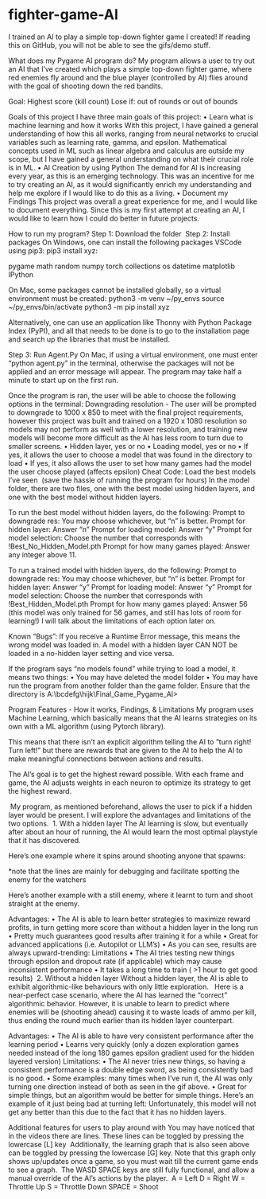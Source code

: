 # fighter-game-AI
I trained an AI to play a simple top-down fighter game I created!
If reading this on GitHub, you will not be able to see the gifs/demo stuff.

What does my Pygame AI program do?
My program allows a user to try out an AI that I’ve created which plays a simple top-down fighter game, where red enemies fly around and the blue player (controlled by AI) flies around with the goal of shooting down the red bandits.

Goal: Highest score (kill count) Lose if: out of rounds or out of bounds

Goals of this project
I have three main goals of this project:
	•	Learn what is machine learning and how it works With this project, I have gained a general understanding of how this all works, ranging from neural networks to crucial variables such as learning rate, gamma, and epsilon. Mathematical concepts used in ML such as linear algebra and calculus are outside my scope, but I have gained a general understanding on what their crucial role is in ML.
	•	AI Creation by using Python The demand for AI is increasing every year, as this is an emerging technology. This was an incentive for me to try creating an AI, as it would significantly enrich my understanding and help me explore if I would like to do this as a living.
	•	Document my Findings This project was overall a great experience for me, and I would like to document everything.  Since this is my first attempt at creating an AI, I would like to learn how I could do better in future projects.

How to run my program?
Step 1: Download the folder 
Step 2: Install packages
On Windows, one can install the following packages VSCode using pip3:
pip3 install xyz:

pygame
math
random
numpy
torch
collections
os
datetime
matplotlib
IPython

On Mac, some packages cannot be installed globally, so a virtual environment must be created: 
python3 -m venv ~/py_envs
source ~/py_envs/bin/activate
python3 -m pip install xyz

Alternatively, one can use an application like Thonny with Python Package Index (PyPI), and all that needs to be done is to go to the installation page and search up the libraries that must be installed.

Step 3: Run Agent.Py
On Mac, if using a virtual environment, one must enter “python agent.py” in the terminal, otherwise the packages will not be applied and an error message will appear.
The program may take half a minute to start up on the first run.

Once the program is ran, the user will be able to choose the following options in the terminal:
Downgrading resolution - The user will be prompted to downgrade to 1000 x 850 to meet with the final project requirements, however this project was built and trained on a 1920 x 1080 resolution so models may not perform as well with a lower resolution, and training new models will become more difficult as the AI has less room to turn due to smaller screens.
	•	Hidden layer, yes or no
	•	Loading model, yes or no
	•	If yes, it allows the user to choose a model that was found in the directory to load
	•	If yes, it also allows the user to set how many games had the model the user choose played (affects epsilon)
Cheat Code: Load the best models I’ve seen  (save the hassle of running the program for hours)
In the model folder, there are two files, one with the best model using hidden layers, and one with the best model without hidden layers. 

To run the best model  without hidden layers, do the following: Prompt to downgrade res: You may choose whichever, but “n” is better. Prompt for hidden layer: Answer “n” Prompt for loading model: Answer “y” Prompt for model selection: Choose the number that corresponds with !Best_No_Hidden_Model.pth Prompt for how many games played: Answer any integer above 11.

To run a trained model with hidden layers, do the following:
Prompt to downgrade res: You may choose whichever, but “n” is better.
Prompt for hidden layer: Answer “y” Prompt for loading model: Answer “y” Prompt for model selection: Choose the number that corresponds with !Best_Hidden_Model.pth Prompt for how many games played: Answer 56 (this model was only trained for 56 games, and still has lots of room for learning!)
I will talk about the limitations of each option later on.

Known “Bugs”:
If you receive a Runtime Error message, this means the wrong model was loaded in. A model with a hidden layer CAN NOT be loaded in a no-hidden layer setting and vice versa.

If the program says “no models found” while trying to load a model, it means two things:
	•	You may have deleted the model folder
	•	You may have run the program from another folder than the game folder. Ensure that the directory is  A:\bcdefg\hijk\Final_Game_Pygame_AI> 

Program Features - How it works, Findings, & Limitations
My program uses Machine Learning, which basically means that the AI learns strategies on its own with a ML algorithm (using Pytorch library).

This means that there isn’t an explicit algorithm telling the AI to “turn right! Turn left!” but there are rewards that are given to the AI to help the AI to make meaningful connections between actions and results.

The AI’s goal is to get the highest reward possible. With each frame and game, the AI adjusts weights in each neuron to optimize its strategy to get the highest reward. 


 My program, as mentioned beforehand, allows the user to pick if a hidden layer would be present. I will explore the advantages and limitations of the two options.  1. With a hidden layer
The AI learning is slow, but eventually after about an hour of running, the AI would learn the most optimal playstyle that it has discovered. 

Here’s one example where it spins around shooting anyone that spawns: 

*note that the lines are mainly for debugging and facilitate spotting the enemy for the watchers

Here’s another example with a still enemy, where it learnt to turn and shoot straight at the enemy.


Advantages:
	•	The AI is able to learn better strategies to maximize reward profits, in turn getting more score than without a hidden layer in the long run
	•	Pretty much guarantees good results after training it for a while
	•	Great for advanced applications (i.e. Autopilot or LLM’s)
	•	As you can see, results are always upward-trending: 
Limitations
	•	The AI tries testing new things through epsilon and dropout rate (if applicable) which may cause inconsistent performance
	•	It takes a long time to train ( >1 hour to get good results)
 2. Without a hidden layer
Without a hidden layer, the AI is able to exhibit algorithmic-like behaviours with only little exploration.  
Here is a near-perfect case scenario, where the AI has learned the “correct” algorithmic behavior. However, it is unable to learn to predict where enemies will be (shooting ahead) causing it to waste loads of ammo per kill, thus ending the round much earlier than its hidden layer counterpart.  

Advantages:
	•	The AI is able to have very consistent performance after the learning period
	•	Learns very quickly (only a dozen exploration games needed instead of the long 180 games epsilon gradient used for the hidden layered version)
Limitations:
	•	The AI never tries new things, so having a consistent performance is a double edge sword, as being consistently bad is no good.
	•	Some examples: many times when I’ve run it, the AI was only turning one direction instead of both as seen in the gif above. 
	•	Great for simple things, but an algorithm would be better for simple things. 
Here’s an example of it just being bad at turning left:
Unfortunately, this model will not get any better than this due to the fact that it has no hidden layers.

Additional features for users to play around with
You may have noticed that in the videos there are lines. These lines can be toggled by pressing the lowercase [L] key  Additionally, the learning graph that is also seen above can be toggled by pressing the lowercase [G] key. Note that this graph only shows up/updates once a game, so you must wait till the current game ends to see a graph.  The WASD SPACE keys are still fully functional, and allow a manual override of the AI’s actions by the player.  A = Left
D = Right W = Throttle Up
S = Throttle Down SPACE = Shoot
